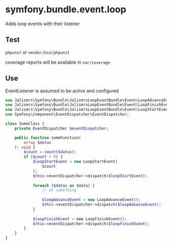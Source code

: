 # symfony.bundle.event.loop

Adds loop events with their listener

## Test

`phpunit` or `vendor/bin/phpunit`

coverage reports will be available in `var/coverage`

## Use
EventListener is assumed to be active and configured
```php
use Jalismrs\Symfony\Bundle\JalismrsLoopEventBundle\Event\LoopAdvanceEvent;
use Jalismrs\Symfony\Bundle\JalismrsLoopEventBundle\Event\LoopFinishEvent;
use Jalismrs\Symfony\Bundle\JalismrsLoopEventBundle\Event\LoopStartEvent;
use Symfony\Component\EventDispatcher\EventDispatcher;

class SomeClass {
    private EventDispatcher $eventDispatcher;

    public function someFunction(
        array $datas
    ): void {
        $count = count($datas);
        if ($count > 0) {
            $loopStartEvent = new LoopStartEvent(
                $count
            );
            $this->eventDispatcher->dispatch($loopStartEvent);
        
            foreach ($datas as $data) {
                // do something
            
                $loopAdvanceEvent = new LoopAdvanceEvent();
                $this->eventDispatcher->dispatch($loopAdvanceEvent);
            }
        
            $loopFinishEvent = new LoopFinishEvent();
            $this->eventDispatcher->dispatch($loopFinishEvent);
        }
    }
}
```
